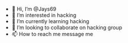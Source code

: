- 👋 Hi, I’m @Jays69
- 👀 I’m interested in hacking 
- 🌱 I’m currently learning hacking
- 💞️ I’m looking to collaborate on hacking group 
- 📫 How to reach me message me

<!---
Jays69/Jays69 is a ✨ special ✨ repository because its `README.md` (this file) appears on your GitHub profile.
You can click the Preview link to take a look at your changes.
--->

